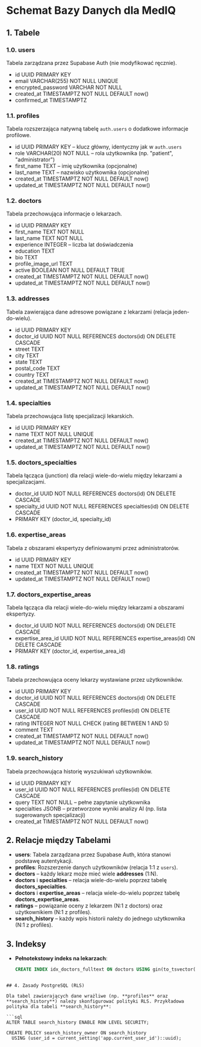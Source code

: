 # Schemat Bazy Danych dla MedIQ

## 1. Tabele

### 1.0. users
Tabela zarządzana przez Supabase Auth (nie modyfikować ręcznie).

- id UUID PRIMARY KEY
- email VARCHAR(255) NOT NULL UNIQUE
- encrypted_password VARCHAR NOT NULL
- created_at TIMESTAMPTZ NOT NULL DEFAULT now()
- confirmed_at TIMESTAMPTZ

### 1.1. profiles
Tabela rozszerzająca natywną tabelę `auth.users` o dodatkowe informacje profilowe.

- id UUID PRIMARY KEY – klucz główny, identyczny jak w `auth.users`
- role VARCHAR(20) NOT NULL – rola użytkownika (np. "patient", "administrator")
- first_name TEXT – imię użytkownika (opcjonalne)
- last_name TEXT – nazwisko użytkownika (opcjonalne)
- created_at TIMESTAMPTZ NOT NULL DEFAULT now()
- updated_at TIMESTAMPTZ NOT NULL DEFAULT now()

### 1.2. doctors
Tabela przechowująca informacje o lekarzach.

- id UUID PRIMARY KEY
- first_name TEXT NOT NULL
- last_name TEXT NOT NULL
- experience INTEGER – liczba lat doświadczenia
- education TEXT
- bio TEXT
- profile_image_url TEXT
- active BOOLEAN NOT NULL DEFAULT TRUE
- created_at TIMESTAMPTZ NOT NULL DEFAULT now()
- updated_at TIMESTAMPTZ NOT NULL DEFAULT now()

### 1.3. addresses
Tabela zawierająca dane adresowe powiązane z lekarzami (relacja jeden-do-wielu).

- id UUID PRIMARY KEY
- doctor_id UUID NOT NULL REFERENCES doctors(id) ON DELETE CASCADE
- street TEXT
- city TEXT
- state TEXT
- postal_code TEXT
- country TEXT
- created_at TIMESTAMPTZ NOT NULL DEFAULT now()
- updated_at TIMESTAMPTZ NOT NULL DEFAULT now()

### 1.4. specialties
Tabela przechowująca listę specjalizacji lekarskich.

- id UUID PRIMARY KEY
- name TEXT NOT NULL UNIQUE
- created_at TIMESTAMPTZ NOT NULL DEFAULT now()
- updated_at TIMESTAMPTZ NOT NULL DEFAULT now()

### 1.5. doctors_specialties
Tabela łącząca (junction) dla relacji wiele-do-wielu między lekarzami a specjalizacjami.

- doctor_id UUID NOT NULL REFERENCES doctors(id) ON DELETE CASCADE
- specialty_id UUID NOT NULL REFERENCES specialties(id) ON DELETE CASCADE
- PRIMARY KEY (doctor_id, specialty_id)

### 1.6. expertise_areas
Tabela z obszarami ekspertyzy definiowanymi przez administratorów.

- id UUID PRIMARY KEY
- name TEXT NOT NULL UNIQUE
- created_at TIMESTAMPTZ NOT NULL DEFAULT now()
- updated_at TIMESTAMPTZ NOT NULL DEFAULT now()

### 1.7. doctors_expertise_areas
Tabela łącząca dla relacji wiele-do-wielu między lekarzami a obszarami ekspertyzy.

- doctor_id UUID NOT NULL REFERENCES doctors(id) ON DELETE CASCADE
- expertise_area_id UUID NOT NULL REFERENCES expertise_areas(id) ON DELETE CASCADE
- PRIMARY KEY (doctor_id, expertise_area_id)

### 1.8. ratings
Tabela przechowująca oceny lekarzy wystawiane przez użytkowników.

- id UUID PRIMARY KEY
- doctor_id UUID NOT NULL REFERENCES doctors(id) ON DELETE CASCADE
- user_id UUID NOT NULL REFERENCES profiles(id) ON DELETE CASCADE
- rating INTEGER NOT NULL CHECK (rating BETWEEN 1 AND 5)
- comment TEXT
- created_at TIMESTAMPTZ NOT NULL DEFAULT now()
- updated_at TIMESTAMPTZ NOT NULL DEFAULT now()

### 1.9. search_history
Tabela przechowująca historię wyszukiwań użytkowników.

- id UUID PRIMARY KEY
- user_id UUID NOT NULL REFERENCES profiles(id) ON DELETE CASCADE
- query TEXT NOT NULL – pełne zapytanie użytkownika
- specialties JSONB – przetworzone wyniki analizy AI (np. lista sugerowanych specjalizacji)
- created_at TIMESTAMPTZ NOT NULL DEFAULT now()

## 2. Relacje między Tabelami

- **users**: Tabela zarządzana przez Supabase Auth, która stanowi podstawę autentykacji.
- **profiles**: Rozszerzenie danych użytkowników (relacja 1:1 z `users`).
- **doctors** – każdy lekarz może mieć wiele **addresses** (1:N).
- **doctors** i **specialties** – relacja wiele-do-wielu poprzez tabelę **doctors_specialties**.
- **doctors** i **expertise_areas** – relacja wiele-do-wielu poprzez tabelę **doctors_expertise_areas**.
- **ratings** – powiązanie oceny z lekarzem (N:1 z doctors) oraz użytkownikiem (N:1 z profiles).
- **search_history** – każdy wpis historii należy do jednego użytkownika (N:1 z profiles).

## 3. Indeksy

- **Pełnotekstowy indeks na lekarzach**:
  ```sql
  CREATE INDEX idx_doctors_fulltext ON doctors USING gin(to_tsvector('polish', first_name || ' ' || last_name));
````

## 4. Zasady PostgreSQL (RLS)

Dla tabel zawierających dane wrażliwe (np. **profiles** oraz **search_history**) należy skonfigurować polityki RLS. Przykładowa polityka dla tabeli **search_history**:

```sql
ALTER TABLE search_history ENABLE ROW LEVEL SECURITY;

CREATE POLICY search_history_owner ON search_history
  USING (user_id = current_setting('app.current_user_id')::uuid);
